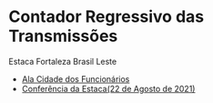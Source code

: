 # Contador Regressivo das Transmissões
Estaca Fortaleza Brasil Leste
- [Ala Cidade dos Funcionários](https://mickhill-qa.github.io/estaca-fortaleza-brasil-leste/ala-cidade-dos-funcionarios/)
- [Conferência da Estaca(22 de Agosto de 2021)](https://mickhill-qa.github.io/estaca-fortaleza-brasil-leste/conferencia-de-22-de-agosto-de-2021)

